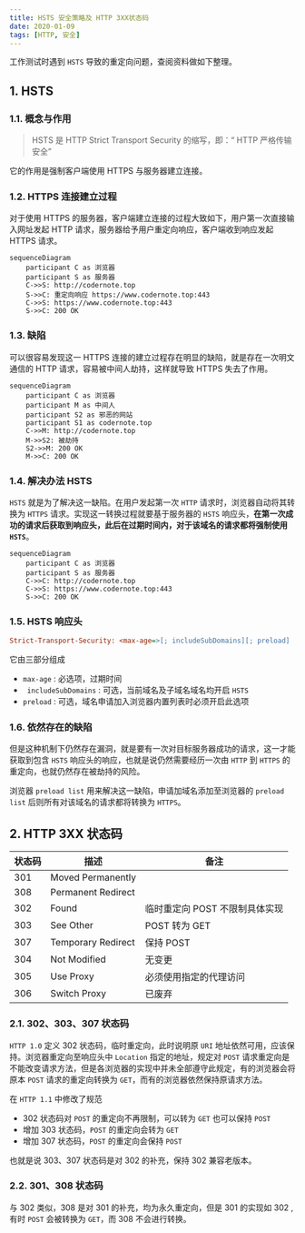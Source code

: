 ```yaml
---
title: HSTS 安全策略及 HTTP 3XX状态码
date: 2020-01-09 
tags: [HTTP, 安全]
---
```


工作测试时遇到 `HSTS` 导致的重定向问题，查阅资料做如下整理。

<!--more-->

## 1. HSTS

### 1.1. 概念与作用

> HSTS 是 HTTP Strict Transport Security 的缩写，即：“ HTTP 严格传输安全”

它的作用是强制客户端使用 HTTPS 与服务器建立连接。

### 1.2. HTTPS 连接建立过程

对于使用 HTTPS 的服务器，客户端建立连接的过程大致如下，用户第一次直接输入网址发起 HTTP 请求，服务器给予用户重定向响应，客户端收到响应发起 HTTPS 请求。

```mermaid
sequenceDiagram
	participant C as 浏览器
	participant S as 服务器
	C->>S: http://codernote.top
	S->>C: 重定向响应 https://www.codernote.top:443
	C->>S: https://www.codernote.top:443
	S->>C: 200 OK
```

### 1.3. 缺陷

可以很容易发现这一 HTTPS 连接的建立过程存在明显的缺陷，就是存在一次明文通信的 HTTP 请求，容易被中间人劫持，这样就导致 HTTPS 失去了作用。

```mermaid
sequenceDiagram
	participant C as 浏览器
	participant M as 中间人
	participant S2 as 邪恶的网站
	participant S1 as codernote.top
	C->>M: http://codernote.top
	M->>S2: 被劫持
	S2->>M: 200 OK
	M->>C: 200 OK
```

### 1.4. 解决办法 HSTS

`HSTS` 就是为了解决这一缺陷。在用户发起第一次 `HTTP` 请求时，浏览器自动将其转换为 `HTTPS` 请求。实现这一转换过程就要基于服务器的 `HSTS` 响应头，**在第一次成功的请求后获取到响应头，此后在过期时间内，对于该域名的请求都将强制使用`HSTS`**。

```mermaid
sequenceDiagram
	participant C as 浏览器
	participant S as 服务器
	C->>C: http://codernote.top
	C->>S: https://www.codernote.top:443
	S->>C: 200 OK
```

### 1.5. HSTS 响应头

```ini
Strict-Transport-Security: <max-age=>[; includeSubDomains][; preload]
```

它由三部分组成

- `max-age` : 必选项，过期时间
- ` includeSubDomains` : 可选，当前域名及子域名域名均开启 `HSTS`
- `preload` : 可选，域名申请加入浏览器内置列表时必须开启此选项

### 1.6. 依然存在的缺陷

但是这种机制下仍然存在漏洞，就是要有一次对目标服务器成功的请求，这一才能获取到包含 `HSTS` 响应头的响应，也就是说仍然需要经历一次由 `HTTP` 到 `HTTPS` 的重定向，也就仍然存在被劫持的风险。

浏览器 `preload list` 用来解决这一缺陷，申请加域名添加至浏览器的  `preload list` 后则所有对该域名的请求都将转换为 `HTTPS`。

## 2. HTTP 3XX 状态码

| 状态码 | 描述               | 备注                           |
| ------ | ------------------ | ------------------------------ |
| 301    | Moved Permanently  |                                |
| 308    | Permanent Redirect |                                |
| 302    | Found              | 临时重定向 POST 不限制具体实现 |
| 303    | See Other          | POST 转为 GET                  |
| 307    | Temporary Redirect | 保持 POST                      |
| 304    | Not Modified       | 无变更                         |
| 305    | Use Proxy          | 必须使用指定的代理访问         |
| 306    | Switch Proxy       | 已废弃                         |

### 2.1. 302、303、307 状态码

`HTTP 1.0` 定义 302 状态码，临时重定向，此时说明原 `URI` 地址依然可用，应该保持。浏览器重定向至响应头中 `Location` 指定的地址，规定对 `POST` 请求重定向是不能改变请求方法，但是各浏览器的实现中并未全部遵守此规定，有的浏览器会将原本 `POST` 请求的重定向转换为 `GET`，而有的浏览器依然保持原请求方法。

在 `HTTP 1.1` 中修改了规范

- 302 状态码对 `POST` 的重定向不再限制，可以转为 `GET` 也可以保持 `POST` 
- 增加 303 状态码，`POST` 的重定向会转为 `GET`
- 增加 307 状态码，`POST` 的重定向会保持 `POST`

也就是说 303、307 状态码是对 302 的补充，保持 302 兼容老版本。

### 2.2. 301、308 状态码

与 302 类似，308 是对 301 的补充，均为永久重定向，但是 301 的实现如 302 , 有时 `POST` 会被转换为 `GET`，而 308 不会进行转换。












